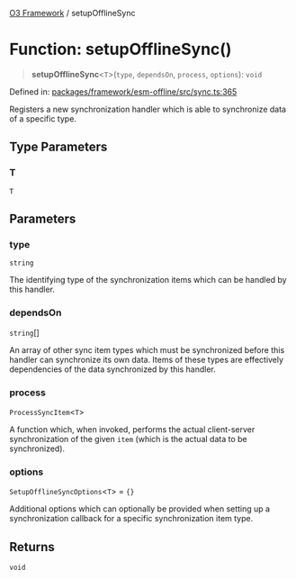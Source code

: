 [O3 Framework](../API.md) / setupOfflineSync

# Function: setupOfflineSync()

> **setupOfflineSync**\<`T`\>(`type`, `dependsOn`, `process`, `options`): `void`

Defined in: [packages/framework/esm-offline/src/sync.ts:365](https://github.com/UjjawalPrabhat/openmrs-esm-core/blob/main/packages/framework/esm-offline/src/sync.ts#L365)

Registers a new synchronization handler which is able to synchronize data of a specific type.

## Type Parameters

### T

`T`

## Parameters

### type

`string`

The identifying type of the synchronization items which can be handled by this handler.

### dependsOn

`string`[]

An array of other sync item types which must be synchronized before this handler
  can synchronize its own data. Items of these types are effectively dependencies of the data
  synchronized by this handler.

### process

`ProcessSyncItem`\<`T`\>

A function which, when invoked, performs the actual client-server synchronization of the given
  `item` (which is the actual data to be synchronized).

### options

`SetupOfflineSyncOptions`\<`T`\> = `{}`

Additional options which can optionally be provided when setting up a synchronization callback
  for a specific synchronization item type.

## Returns

`void`
